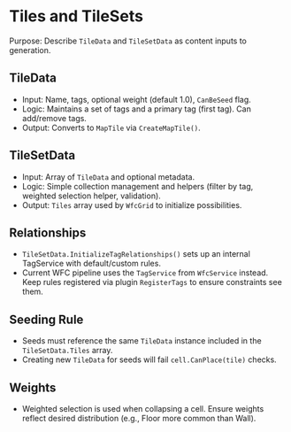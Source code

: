 # Tiles and TileSets

Purpose: Describe `TileData` and `TileSetData` as content inputs to generation.

## TileData

- Input: Name, tags, optional weight (default 1.0), `CanBeSeed` flag.
- Logic: Maintains a set of tags and a primary tag (first tag). Can add/remove tags.
- Output: Converts to `MapTile` via `CreateMapTile()`.

## TileSetData

- Input: Array of `TileData` and optional metadata.
- Logic: Simple collection management and helpers (filter by tag, weighted selection helper, validation).
- Output: `Tiles` array used by `WfcGrid` to initialize possibilities.

## Relationships

- `TileSetData.InitializeTagRelationships()` sets up an internal TagService with default/custom rules.
- Current WFC pipeline uses the `TagService` from `WfcService` instead. Keep rules registered via plugin `RegisterTags` to ensure constraints see them.

## Seeding Rule

- Seeds must reference the same `TileData` instance included in the `TileSetData.Tiles` array.
- Creating new `TileData` for seeds will fail `cell.CanPlace(tile)` checks.

## Weights

- Weighted selection is used when collapsing a cell. Ensure weights reflect desired distribution (e.g., Floor more common than Wall).

